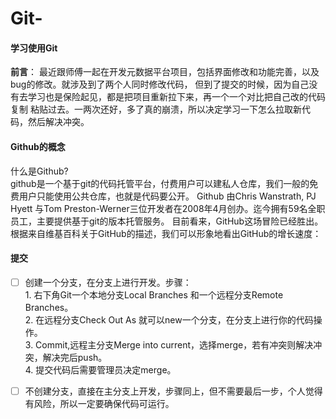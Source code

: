 # Git-

#### 学习使用Git


 **前言**：
   最近跟师傅一起在开发元数据平台项目，包括界面修改和功能完善，以及bug的修改。就涉及到了两个人同时修改代码，
   但到了提交的时候，因为自己没有去学习也是保险起见，都是把项目重新拉下来，再一个一个对比把自己改的代码复制
   粘贴过去。一两次还好，多了真的崩溃，所以决定学习一下怎么拉取新代码，然后解决冲突。  

#### Github的概念
什么是Github?  
github是一个基于git的代码托管平台，付费用户可以建私人仓库，我们一般的免费用户只能使用公共仓库，也就是代码要公开。
Github 由Chris Wanstrath, PJ Hyett 与Tom Preston-Werner三位开发者在2008年4月创办。迄今拥有59名全职员工，主要提供基于git的版本托管服务。
目前看来，GitHub这场冒险已经胜出。根据来自维基百科关于GitHub的描述，我们可以形象地看出GitHub的增长速度：
 
#### 提交
- [ ] 创建一个分支，在分支上进行开发。步骤：  
       1. 右下角Git一个本地分支Local Branches 和一个远程分支Remote Branches。  
       2. 在远程分支Check Out As 就可以new一个分支，在分支上进行你的代码操作。  
       3. Commit,远程主分支Merge into current，选择merge，若有冲突则解决冲突，解决完后push。  
       4. 提交代码后需要管理员决定merge。  
     
       
- [ ] 不创建分支，直接在主分支上开发，步骤同上，但不需要最后一步，个人觉得有风险，所以一定要确保代码可运行。
       
     
       
      
        
       
